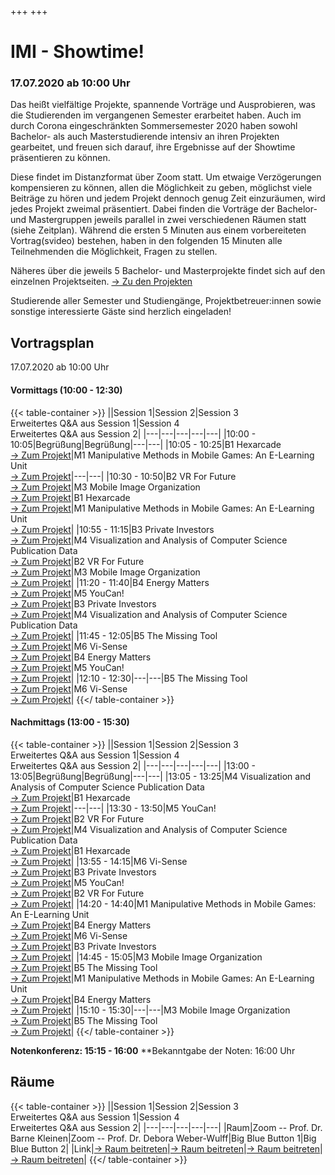 +++
+++

# IMI - Showtime!
### 17.07.2020 ab 10:00 Uhr
Das heißt vielfältige Projekte, spannende Vorträge und Ausprobieren, was die Studierenden im vergangenen Semester erarbeitet haben.
Auch im durch Corona eingeschränkten Sommersemester 2020 haben sowohl Bachelor- als auch Masterstudierende intensiv an ihren Projekten gearbeitet, und freuen sich darauf, ihre Ergebnisse auf der Showtime präsentieren zu können.

Diese findet im Distanzformat über Zoom statt. Um etwaige Verzögerungen kompensieren zu können, allen die Möglichkeit zu geben, möglichst viele Beiträge zu hören und jedem Projekt dennoch genug Zeit einzuräumen, wird jedes Projekt zweimal präsentiert. Dabei finden die Vorträge der Bachelor- und Mastergruppen jeweils parallel in zwei verschiedenen Räumen statt (siehe Zeitplan).
Während die ersten 5 Minuten aus einem vorbereiteten Vortrag(svideo) bestehen, haben in den folgenden 15 Minuten alle Teilnehmenden die Möglichkeit, Fragen zu stellen.

Näheres über die jeweils 5 Bachelor- und Masterprojekte findet sich auf den einzelnen Projektseiten. [&rightarrow; Zu den Projekten](#projekte)

Studierende aller Semester und Studiengänge, Projektbetreuer:innen sowie sonstige interessierte Gäste sind herzlich eingeladen!

## Vortragsplan
17.07.2020 ab 10:00 Uhr
#### Vormittags (10:00 - 12:30)
{{< table-container >}}
||Session 1|Session 2|Session 3<br>Erweitertes Q&A aus Session 1|Session 4<br>Erweitertes Q&A aus Session 2|
|---|---|---|---|---|
|10:00 - 10:05|Begrüßung|Begrüßung|---|---|
|10:05 - 10:25|B1 Hexarcade<br>[&rightarrow; Zum Projekt](ss20/bachelor/b1-hexarcade)|M1 Manipulative Methods in Mobile Games: An E-Learning Unit<br>[&rightarrow; Zum Projekt](ss20/master/m1-unhooked)|---|---|
|10:30 - 10:50|B2 VR For Future<br>[&rightarrow; Zum Projekt](ss20/bachelor/b2-vrforfuture)|M3 Mobile Image Organization<br>[&rightarrow; Zum Projekt](ss20/master/m3-mobile-image-organization)|B1 Hexarcade<br>[&rightarrow; Zum Projekt](ss20/bachelor/b1-hexarcade)|M1 Manipulative Methods in Mobile Games: An E-Learning Unit<br>[&rightarrow; Zum Projekt](ss20/master/m1-unhooked)|
|10:55 - 11:15|B3 Private Investors<br>[&rightarrow; Zum Projekt](ss20/bachelor/b3-private-investors)|M4 Visualization and Analysis of Computer Science Publication Data<br>[&rightarrow; Zum Projekt](ss20/master/m4-svac)|B2 VR For Future<br>[&rightarrow; Zum Projekt](ss20/bachelor/b2-vrforfuture)|M3 Mobile Image Organization<br>[&rightarrow; Zum Projekt](ss20/master/m3-mobile-image-organization)|
|11:20 - 11:40|B4 Energy Matters<br>[&rightarrow; Zum Projekt](ss20/bachelor/b4-energy-matters)|M5 YouCan!<br>[&rightarrow; Zum Projekt](ss20/master/m5-youcan)|B3 Private Investors<br>[&rightarrow; Zum Projekt](ss20/bachelor/b3-private-investors)|M4 Visualization and Analysis of Computer Science Publication Data<br>[&rightarrow; Zum Projekt](ss20/master/m4-svac)|
|11:45 - 12:05|B5 The Missing Tool<br>[&rightarrow; Zum Projekt](ss20/bachelor/b5-the-missing-tool-projekt)|M6 Vi-Sense<br>[&rightarrow; Zum Projekt](ss20/master/m6-visense)|B4 Energy Matters<br>[&rightarrow; Zum Projekt](ss20/bachelor/b4-energy-matters)|M5 YouCan!<br>[&rightarrow; Zum Projekt](ss20/master/m5-youcan)|
|12:10 - 12:30|---|---|B5 The Missing Tool<br>[&rightarrow; Zum Projekt](ss20/bachelor/b5-the-missing-tool-projekt)|M6 Vi-Sense<br>[&rightarrow; Zum Projekt](ss20/master/m6-visense)|
{{</ table-container >}}

#### Nachmittags (13:00 - 15:30)
{{< table-container >}}
||Session 1|Session 2|Session 3<br>Erweitertes Q&A aus Session 1|Session 4<br>Erweitertes Q&A aus Session 2|
|---|---|---|---|---|
|13:00 - 13:05|Begrüßung|Begrüßung|---|---|
|13:05 - 13:25|M4 Visualization and Analysis of Computer Science Publication Data<br>[&rightarrow; Zum Projekt](ss20/master/m4-svac)|B1 Hexarcade<br>[&rightarrow; Zum Projekt](ss20/bachelor/b1-hexarcade)|---|---|
|13:30 - 13:50|M5 YouCan!<br>[&rightarrow; Zum Projekt](ss20/master/m5-youcan)|B2 VR For Future<br>[&rightarrow; Zum Projekt](ss20/bachelor/b2-vrforfuture)|M4 Visualization and Analysis of Computer Science Publication Data<br>[&rightarrow; Zum Projekt](ss20/master/m4-svac)|B1 Hexarcade<br>[&rightarrow; Zum Projekt](ss20/bachelor/b1-hexarcade)|
|13:55 - 14:15|M6 Vi-Sense<br>[&rightarrow; Zum Projekt](ss20/master/m6-visense)|B3 Private Investors<br>[&rightarrow; Zum Projekt](ss20/bachelor/b3-private-investors)|M5 YouCan!<br>[&rightarrow; Zum Projekt](ss20/master/m5-youcan)|B2 VR For Future<br>[&rightarrow; Zum Projekt](ss20/bachelor/b2-vrforfuture)|
|14:20 - 14:40|M1 Manipulative Methods in Mobile Games: An E-Learning Unit<br>[&rightarrow; Zum Projekt](ss20/master/m1-unhooked)|B4 Energy Matters<br>[&rightarrow; Zum Projekt](ss20/bachelor/b4-energy-matters)|M6 Vi-Sense<br>[&rightarrow; Zum Projekt](ss20/master/m6-visense)|B3 Private Investors<br>[&rightarrow; Zum Projekt](ss20/bachelor/b3-private-investors)|
|14:45 - 15:05|M3 Mobile Image Organization<br>[&rightarrow; Zum Projekt](ss20/master/m3-mobile-image-organization)|B5 The Missing Tool<br>[&rightarrow; Zum Projekt](ss20/bachelor/b5-the-missing-tool-projekt)|M1 Manipulative Methods in Mobile Games: An E-Learning Unit<br>[&rightarrow; Zum Projekt](ss20/master/m1-unhooked)|B4 Energy Matters<br>[&rightarrow; Zum Projekt](ss20/bachelor/b4-energy-matters)|
|15:10 - 15:30|---|---|M3 Mobile Image Organization<br>[&rightarrow; Zum Projekt](ss20/master/m3-mobile-image-organization)|B5 The Missing Tool<br>[&rightarrow; Zum Projekt](ss20/bachelor/b5-the-missing-tool-projekt)|
{{</ table-container >}}

**Notenkonferenz: 15:15 - 16:00**
**Bekanntgabe der Noten: 16:00 Uhr

## Räume
{{< table-container >}}
||Session 1|Session 2|Session 3<br>Erweitertes Q&A aus Session 1|Session 4<br>Erweitertes Q&A aus Session 2|
|---|---|---|---|---|
|Raum|Zoom -- Prof. Dr. Barne Kleinen|Zoom -- Prof. Dr. Debora Weber-Wulff|Big Blue Button 1|Big Blue Button 2|
|Link|[&rightarrow; Raum beitreten](https://us02web.zoom.us/j/88598173582?pwd=WVdGSVpsNDVCYzRUNjExbkc0a0F1QT09)|[&rightarrow; Raum beitreten](https://us02web.zoom.us/j/83796491998?pwd=LzVtaWRpSjF2azdLTVBwT0paTDZadz09)|[&rightarrow; Raum beitreten](https://join.rz.htw-berlin.de/bbb/chr-a4c-uaa)|[&rightarrow; Raum beitreten](https://join.rz.htw-berlin.de/bbb/chr-94v-rua)|
{{</ table-container >}}
